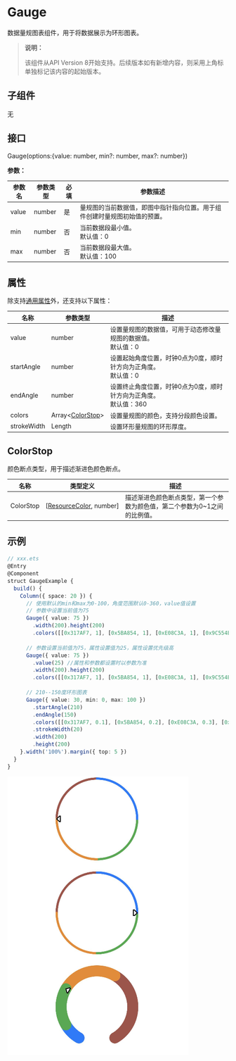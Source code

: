 # Gauge

数据量规图表组件，用于将数据展示为环形图表。


>  **说明：**
>
>  该组件从API Version 8开始支持。后续版本如有新增内容，则采用上角标单独标记该内容的起始版本。


## 子组件

无


## 接口

Gauge(options:{value: number, min?: number, max?: number})

**参数：**

| 参数名 | 参数类型 | 必填 | 参数描述 |
| -------- | -------- | -------- | -------- |
| value | number | 是 | 量规图的当前数据值，即图中指针指向位置。用于组件创建时量规图初始值的预置。 |
| min | number | 否 | 当前数据段最小值。<br/>默认值：0 |
| max | number | 否 | 当前数据段最大值。<br/>默认值：100 |

## 属性

除支持[通用属性](ts-universal-attributes-size.md)外，还支持以下属性：

| 名称 | 参数类型 | 描述 |
| -------- | -------- | -------- |
| value | number | 设置量规图的数据值，可用于动态修改量规图的数据值。<br/>默认值：0 |
| startAngle | number | 设置起始角度位置，时钟0点为0度，顺时针方向为正角度。<br/>默认值：0 |
| endAngle | number | 设置终止角度位置，时钟0点为0度，顺时针方向为正角度。<br/>默认值：360 |
| colors | Array&lt;[ColorStop](#colorstop)&gt; | 设置量规图的颜色，支持分段颜色设置。 |
| strokeWidth | Length | 设置环形量规图的环形厚度。 |

## ColorStop

颜色断点类型，用于描述渐进色颜色断点。

| 名称      | 类型定义             | 描述                                                         |
| --------- | -------------------- | ------------------------------------------------------------ |
| ColorStop | [[ResourceColor](ts-types.md#resourcecolor),&nbsp;number] | 描述渐进色颜色断点类型，第一个参数为颜色值，第二个参数为0~1之间的比例值。 |


## 示例


```ts
// xxx.ets
@Entry
@Component
struct GaugeExample {
  build() {
    Column({ space: 20 }) {
      // 使用默认的min和max为0-100，角度范围默认0-360，value值设置
      // 参数中设置当前值为75
      Gauge({ value: 75 })
        .width(200).height(200)
        .colors([[0x317AF7, 1], [0x5BA854, 1], [0xE08C3A, 1], [0x9C554B, 1]])
      
      // 参数设置当前值为75，属性设置值为25，属性设置优先级高
      Gauge({ value: 75 })
        .value(25) //属性和参数都设置时以参数为准
        .width(200).height(200)
        .colors([[0x317AF7, 1], [0x5BA854, 1], [0xE08C3A, 1], [0x9C554B, 1]])
      
      // 210--150度环形图表
      Gauge({ value: 30, min: 0, max: 100 })
        .startAngle(210)
        .endAngle(150)
        .colors([[0x317AF7, 0.1], [0x5BA854, 0.2], [0xE08C3A, 0.3], [0x9C554B, 0.4]])
        .strokeWidth(20)
        .width(200)
        .height(200)
    }.width('100%').margin({ top: 5 })
  }
}
```

![gauge](figures/gauge-image.png)
